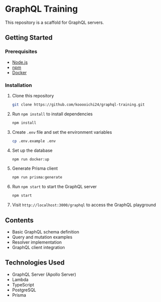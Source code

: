 # GraphQL Training

This repository is a scaffold for GraphQL servers.

## Getting Started

### Prerequisites

- [Node.js](https://nodejs.org/en/download)
- [npm](https://www.npmjs.com/)
- [Docker](https://docs.docker.com/engine/install/)

### Installation

1. Clone this repository

    ```sh
    git clone https://github.com/kooooichi24/graphql-training.git
    ```

2. Run `npm install` to install dependencies

    ```sh
    npm install
    ```

3. Create `.env` file and set the environment variables

    ```sh
    cp .env.example .env
    ```

4. Set up the database

    ```sh
    npm run docker:up
    ```

5. Generate Prisma client

    ```sh
    npm run prisma:generate
    ```

6. Run `npm start` to start the GraphQL server

    ```sh
    npm start
    ```

6. Visit `http://localhost:3000/graphql` to access the GraphQL playground

## Contents

- Basic GraphQL schema definition
- Query and mutation examples
- Resolver implementation
- GraphQL client integration

## Technologies Used

- GraphQL Server (Apollo Server)
- Lambda
- TypeScript
- PostgreSQL
- Prisma
